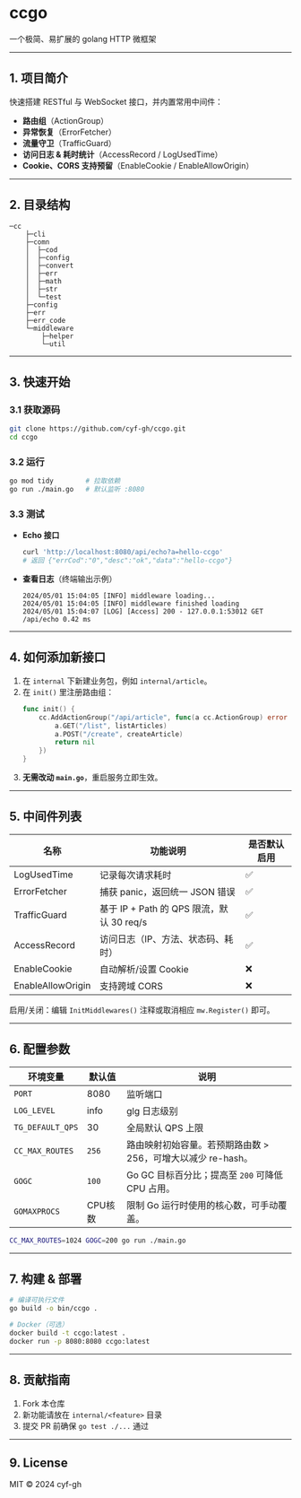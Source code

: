 # ccgo

一个极简、易扩展的 golang HTTP 微框架

---

## 1. 项目简介

快速搭建 RESTful 与 WebSocket 接口，并内置常用中间件：

- **路由组**（ActionGroup）  
- **异常恢复**（ErrorFetcher）  
- **流量守卫**（TrafficGuard）  
- **访问日志 & 耗时统计**（AccessRecord / LogUsedTime）  
- **Cookie、CORS 支持预留**（EnableCookie / EnableAllowOrigin）

---

## 2. 目录结构

```
─cc
    ├─cli
    ├─comn
    │  ├─cod
    │  ├─config
    │  ├─convert
    │  ├─err
    │  ├─math
    │  ├─str
    │  └─test
    ├─config
    ├─err
    ├─err_code
    └─middleware
        ├─helper
        └─util
```

---

## 3. 快速开始

### 3.1 获取源码

```bash
git clone https://github.com/cyf-gh/ccgo.git
cd ccgo
```

### 3.2 运行

```bash
go mod tidy        # 拉取依赖
go run ./main.go   # 默认监听 :8080
```

### 3.3 测试

- **Echo 接口**
  ```bash
  curl 'http://localhost:8080/api/echo?a=hello-ccgo'
  # 返回 {"errCod":"0","desc":"ok","data":"hello-ccgo"}
  ```

- **查看日志**（终端输出示例）
  ```
  2024/05/01 15:04:05 [INFO] middleware loading...
  2024/05/01 15:04:05 [INFO] middleware finished loading
  2024/05/01 15:04:07 [LOG] [Access] 200 - 127.0.0.1:53012 GET /api/echo 0.42 ms
  ```

---

## 4. 如何添加新接口

1. 在 `internal` 下新建业务包，例如 `internal/article`。
2. 在 `init()` 里注册路由组：
   ```go
   func init() {
       cc.AddActionGroup("/api/article", func(a cc.ActionGroup) error {
           a.GET("/list", listArticles)
           a.POST("/create", createArticle)
           return nil
       })
   }
   ```
3. **无需改动 `main.go`**，重启服务立即生效。

---

## 5. 中间件列表

| 名称            | 功能说明                                   | 是否默认启用 |
|-----------------|--------------------------------------------|--------------|
| LogUsedTime     | 记录每次请求耗时                           | ✅           |
| ErrorFetcher    | 捕获 panic，返回统一 JSON 错误             | ✅           |
| TrafficGuard    | 基于 IP + Path 的 QPS 限流，默认 30 req/s  | ✅           |
| AccessRecord    | 访问日志（IP、方法、状态码、耗时）         | ✅           |
| EnableCookie    | 自动解析/设置 Cookie                       | ❌           |
| EnableAllowOrigin| 支持跨域 CORS                              | ❌           |

启用/关闭：编辑 `InitMiddlewares()` 注释或取消相应 `mw.Register()` 即可。

---

## 6. 配置参数

| 环境变量        | 默认值 | 说明                     |
|-----------------|--------|--------------------------|
| `PORT`          | 8080   | 监听端口                 |
| `LOG_LEVEL`     | info   | glg 日志级别             |
| `TG_DEFAULT_QPS`| 30     | 全局默认 QPS 上限        |
| `CC_MAX_ROUTES` | `256` | 路由映射初始容量。若预期路由数 > 256，可增大以减少 re-hash。 |
| `GOGC`          | `100` | Go GC 目标百分比；提高至 `200` 可降低 CPU 占用。     |
| `GOMAXPROCS`    | CPU核数 | 限制 Go 运行时使用的核心数，可手动覆盖。                |


```bash
CC_MAX_ROUTES=1024 GOGC=200 go run ./main.go
```
---

## 7. 构建 & 部署

```bash
# 编译可执行文件
go build -o bin/ccgo .

# Docker（可选）
docker build -t ccgo:latest .
docker run -p 8080:8080 ccgo:latest
```

---

## 8. 贡献指南

1. Fork 本仓库  
2. 新功能请放在 `internal/<feature>` 目录  
3. 提交 PR 前确保 `go test ./...` 通过  

---

## 9. License

MIT © 2024 cyf-gh